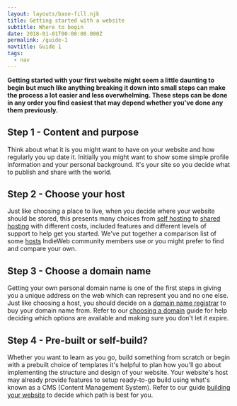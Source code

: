 ```yaml
---
layout: layouts/base-fill.njk
title: Getting started with a website
subtitle: Where to begin
date: 2018-01-01T00:00:00.000Z
permalink: /guide-1
navtitle: Guide 1
tags:
  - nav
---
```

**Getting started with your first website might seem a little daunting to begin but much like anything breaking it down into small steps can make the process a lot easier and less overwhelming. These steps can be done in any order you find easiest that may depend whether you've done any them previously.**

## Step 1 - Content and purpose
Think about what it is you might want to have on your website and how regularly you up date it. Initially you might want to show some simple profile information and your personal background. It's your site so you decide what to publish and share with the world.

## Step 2 - Choose your host
Just like choosing a place to live, when you decide where your website should be stored, this presents many choices from [self hosting](/guides/self-hosting) to [shared hosting](/guides/shared-hosting) with different costs, included features and different levels of support to help get you started. We've put together a comparison list of some [hosts](guides/hosts) IndieWeb community members use or you might prefer to find and compare your own.

## Step 3 - Choose a domain name
Getting your own personal domain name is one of the first steps in giving you a unique address on the web which can represent you and no one else. Just like choosing a host, you should decide on a [domain name registrar](/guides/domain-name-registrars) to buy your domain name from. Refer to our [choosing a domain](/guides/choosing-a-domain-registrar) guide for help deciding which options are available and making sure you don't let it expire.

## Step 4 - Pre-built or self-build?
Whether you want to learn as you go, build something from scratch or begin with a prebuilt choice of templates it's helpful to plan how you'll go about implementing the structure and design of your website. Your website's host may already provide features to setup ready-to-go build using what's known as a CMS (Content Management System). Refer to our guide [building your website](/guides/building-your-website) to decide which path is best for you.